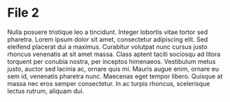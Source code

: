 # File 2

Nulla posuere tristique leo a tincidunt. Integer lobortis vitae tortor sed pharetra. Lorem ipsum dolor sit amet, consectetur adipiscing elit. Sed eleifend placerat dui a maximus. Curabitur volutpat nunc cursus justo rhoncus venenatis at sit amet massa. Class aptent taciti sociosqu ad litora torquent per conubia nostra, per inceptos himenaeos. Vestibulum metus justo, auctor sed lacinia ac, ornare quis mi. Mauris augue enim, ornare eu sem id, venenatis pharetra nunc. Maecenas eget tempor libero. Quisque at massa nec eros semper consectetur. In ac turpis rhoncus, scelerisque lectus rutrum, aliquam dui.

